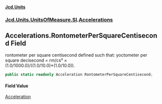 #### [Jcd.Units](index.md 'index')
### [Jcd.Units.UnitsOfMeasure.SI](Jcd.Units.UnitsOfMeasure.SI.md 'Jcd.Units.UnitsOfMeasure.SI').[Accelerations](Accelerations.md 'Jcd.Units.UnitsOfMeasure.SI.Accelerations')

## Accelerations.RontometerPerSquareCentisecond Field

rontometer per square centisecond defined such that: yoctometer per square decisecond = rm/cs² ×  
(1.0/1000.0)/((1.0/10.0)*(1.0/10.0)).

```csharp
public static readonly Acceleration RontometerPerSquareCentisecond;
```

#### Field Value
[Acceleration](Acceleration.md 'Jcd.Units.UnitTypes.Acceleration')